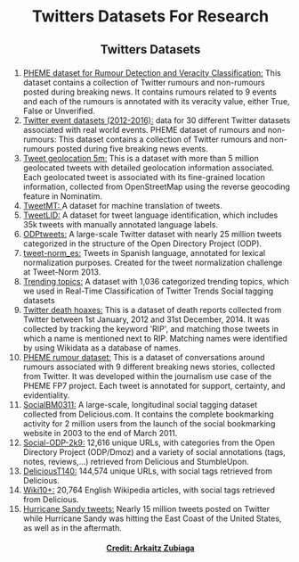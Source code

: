 # <p align="center">Twitters Datasets For Research</p>

## <p align="center">Twitters Datasets</p>

1. <a href="https://figshare.com/articles/PHEME_dataset_for_Rumour_Detection_and_Veracity_Classification/6392078">PHEME dataset for Rumour Detection and Veracity Classification:</a> This dataset contains a collection of Twitter rumours and non-rumours posted during breaking news. It contains rumours related to 9 events and each of the rumours is annotated with its veracity value, either True, False or Unverified.
2. <a href="https://figshare.com/articles/Twitter_event_datasets_2012-2016_/5100460">Twitter event datasets (2012-2016):</a> data for 30 different Twitter datasets associated with real world events.
PHEME dataset of rumours and non-rumours: This dataset contains a collection of Twitter rumours and non-rumours posted during five breaking news events.
3. <a href="https://figshare.com/articles/Tweet_geolocation_5m/3168529">Tweet geolocation 5m:</a> This is a dataset with more than 5 million geolocated tweets with detailed geolocation information associated. Each geolocated tweet is associated with its fine-grained location information, collected from OpenStreetMap using the reverse geocoding feature in Nominatim.
4. <a href="http://komunitatea.elhuyar.org/tweetmt/resources/#Downloads">TweetMT: </a>A dataset for machine translation of tweets.
5. <a href="http://komunitatea.elhuyar.org/tweetlid/resources/#Downloads">TweetLID:</a> A dataset for tweet language identification, which includes 35k tweets with manually annotated language labels.
6. <a href="http://www.zubiaga.org/datasets/odptweets/">ODPtweets:</a> A large-scale Twitter dataset with nearly 25 million tweets categorized in the structure of the Open Directory Project (ODP).
7. <a href="http://komunitatea.elhuyar.org/tweet-norm/resources/#Downloads">tweet-norm_es:</a> Tweets in Spanish language, annotated for lexical normalization purposes. Created for the tweet normalization challenge at Tweet-Norm 2013.
8. <a href="http://nlp.uned.es/~damiano/datasets/TT-classification.html">Trending topics:</a> A dataset with 1,036 categorized trending topics, which we used in Real-Time Classification of Twitter Trends
Social tagging datasets
9. <a href="https://figshare.com/articles/Twitter_Death_Hoaxes_dataset/5688811">Twitter death hoaxes:</a> This is a dataset of death reports collected from Twitter between 1st January, 2012 and 31st December, 2014. It was collected by tracking the keyword 'RIP', and matching those tweets in which a name is mentioned next to RIP. Matching names were identified by using Wikidata as a database of names.
10. <a href="https://figshare.com/articles/PHEME_rumour_scheme_dataset_journalism_use_case/2068650">PHEME rumour dataset:</a> This is a dataset of conversations around rumours associated with 9 different breaking news stories, collected from Twitter. It was developed within the journalism use case of the PHEME FP7 project. Each tweet is annotated for support, certainty, and evidentiality.
11. <a href="http://www.zubiaga.org/datasets/socialbm0311/">SocialBM0311:</a> A large-scale, longitudinal social tagging dataset collected from Delicious.com. It contains the complete bookmarking activity for 2 million users from the launch of the social bookmarking website in 2003 to the end of March 2011.
12. <a href="http://www.zubiaga.org/datasets/socialodp2k9/">Social-ODP-2k9:</a> 12,616 unique URLs, with categories from the Open Directory Project (ODP/Dmoz) and a variety of social annotations (tags, notes, reviews,...) retrieved from Delicious and StumbleUpon.
13. <a href="http://www.zubiaga.org/datasets/delicioust140/">DeliciousT140:</a> 144,574 unique URLs, with social tags retrieved from Delicious.
14. <a href="http://www.zubiaga.org/datasets/wiki10+/">Wiki10+:</a> 20,764 English Wikipedia articles, with social tags retrieved from Delicious.
15. <a href="http://www.zubiaga.org/datasets/hurricane-sandy-tweets/">Hurricane Sandy tweets:</a> Nearly 15 million tweets posted on Twitter while Hurricane Sandy was hitting the East Coast of the United States, as well as in the aftermath.

#### <a href="http://www.zubiaga.org"> <p align="center">Credit: Arkaitz Zubiaga</p> </a>

